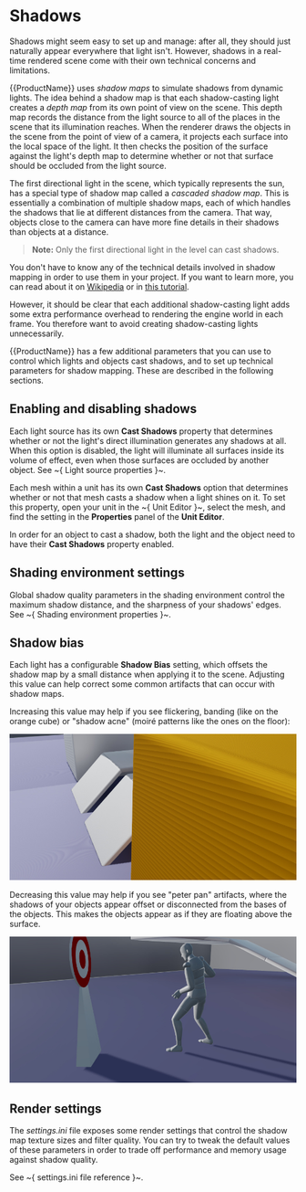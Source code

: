 # Shadows

Shadows might seem easy to set up and manage: after all, they should just naturally appear everywhere that light isn't. However, shadows in a real-time rendered scene come with their own technical concerns and limitations.

{{ProductName}} uses *shadow maps* to simulate shadows from dynamic lights. The idea behind a shadow map is that each shadow-casting light creates a *depth map* from its own point of view on the scene. This depth map records the distance from the light source to all of the places in the scene that its illumination reaches. When the renderer draws the objects in the scene from the point of view of a camera, it projects each surface into the local space of the light. It then checks the position of the surface against the light's depth map to determine whether or not that surface should be occluded from the light source.

The first directional light in the scene, which typically represents the sun, has a special type of shadow map called a *cascaded shadow map*. This is essentially a combination of multiple shadow maps, each of which handles the shadows that lie at different distances from the camera. That way, objects close to the camera can have more fine details in their shadows than objects at a distance.

>	**Note:** Only the first directional light in the level can cast shadows.

You don't have to know any of the technical details involved in shadow mapping in order to use them in your project. If you want to learn more, you can read about it on [Wikipedia](https://en.wikipedia.org/wiki/Shadow_mapping) or in [this tutorial](http://www.opengl-tutorial.org/intermediate-tutorials/tutorial-16-shadow-mapping/).

However, it should be clear that each additional shadow-casting light adds some extra performance overhead to rendering the engine world in each frame. You therefore want to avoid creating shadow-casting lights unnecessarily.

{{ProductName}} has a few additional parameters that you can use to control which lights and objects cast shadows, and to set up technical parameters for shadow mapping. These are described in the following sections.

## Enabling and disabling shadows

Each light source has its own **Cast Shadows** property that determines whether or not the light's direct illumination generates any shadows at all. When this option is disabled, the light will illuminate all surfaces inside its volume of effect, even when those surfaces are occluded by another object. See ~{ Light source properties }~.

Each mesh within a unit has its own **Cast Shadows** option that determines whether or not that mesh casts a shadow when a light shines on it. To set this property, open your unit in the ~{ Unit Editor }~, select the mesh, and find the setting in the **Properties** panel of the **Unit Editor**.

In order for an object to cast a shadow, both the light and the object need to have their **Cast Shadows** property enabled.

## Shading environment settings

Global shadow quality parameters in the shading environment control the maximum shadow distance, and the sharpness of your shadows' edges. See ~{ Shading environment properties }~.

## Shadow bias

Each light has a configurable **Shadow Bias** setting, which offsets the shadow map by a small distance when applying it to the scene. Adjusting this value can help correct some common artifacts that can occur with shadow maps.

Increasing this value may help if you see flickering, banding (like on the orange cube) or "shadow acne" (moiré patterns like the ones on the floor):

![Shadow banding and acne](../../images/shadow_banding.jpg)

Decreasing this value may help if you see "peter pan" artifacts, where the shadows of your objects appear offset or disconnected from the bases of the objects. This makes the objects appear as if they are floating above the surface.

![Shadow "peter panning"](../../images/shadow_peter_panning.jpg)

## Render settings

The *settings.ini* file exposes some render settings that control the shadow map texture sizes and filter quality. You can try to tweak the default values of these parameters in order to trade off performance and memory usage against shadow quality.

See ~{ settings.ini file reference }~.
